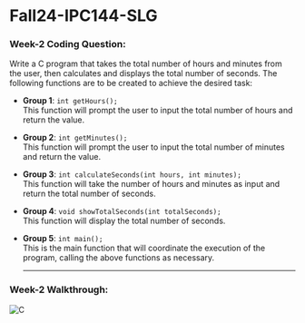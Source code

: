 # Fall24-IPC144-SLG

### Week-2 Coding Question:

Write a C program that takes the total number of hours and minutes from the user, then calculates and displays the total number of seconds. The following functions are to be created to achieve the desired task:

- **Group 1**: `int getHours();`  
  This function will prompt the user to input the total number of hours and return the value.

- **Group 2**: `int getMinutes();`  
  This function will prompt the user to input the total number of minutes and return the value.

- **Group 3**: `int calculateSeconds(int hours, int minutes);`  
  This function will take the number of hours and minutes as input and return the total number of seconds.

- **Group 4**: `void showTotalSeconds(int totalSeconds);`  
  This function will display the total number of seconds.

- **Group 5**: `int main();`  
  This is the main function that will coordinate the execution of the program, calling the above functions as necessary.

  <hr>

### Week-2 Walkthrough:

![C](https://github.com/user-attachments/assets/1d810d5d-33d1-4b29-b983-1f075b3f0dbe)

